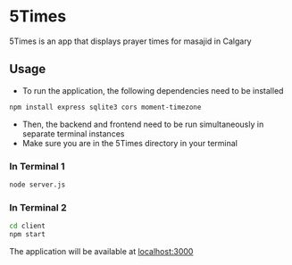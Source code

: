 # 5Times
5Times is an app that displays prayer times for masajid in Calgary

## Usage
* To run the application, the following dependencies need to be installed

```bash
npm install express sqlite3 cors moment-timezone
```
* Then, the backend and frontend need to be run simultaneously in separate terminal instances
* Make sure you are in the 5Times directory in your terminal
### In Terminal 1
```bash
node server.js
```

### In Terminal 2
```bash
cd client
npm start
```

The application will be available at [localhost:3000](http://localhost:3000)
